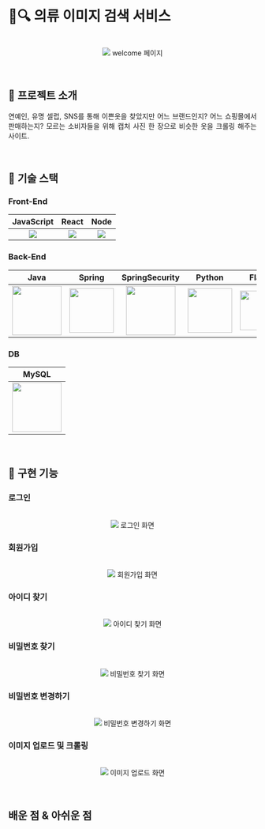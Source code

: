 # 👕🔍 의류 이미지 검색 서비스

<p align="center">
  <br>
  <img src="https://user-images.githubusercontent.com/105893642/202207345-8d2d459a-a926-4a5f-a3db-1e7408f02006.png"> 
  welcome 페이지
  <br>
</p>
<br>

## 👐 프로젝트 소개

<p align="justify">
  연예인, 유명 셀럽, SNS를 통해 이쁜옷을 찾았지만 어느 브랜드인지? 어느 쇼핑몰에서 판매하는지? 모르는 소비자들을 위해 캡처 사진 한 장으로 비슷한 옷을 크롤링 해주는 사이트.
</p>

<br>

## 🚀 기술 스택
### Front-End
| JavaScript |  React   |  Node   |
| :--------: | :------: | :-----: |
|   <img src="https://user-images.githubusercontent.com/105893642/202210283-066fe621-f3c4-4ab1-8043-b8ca98368331.svg">    |   <img src="https://user-images.githubusercontent.com/105893642/202211207-c85fbd87-9b53-4cb1-8db2-454a5f9c0065.svg">  | <img src="https://user-images.githubusercontent.com/105893642/202211519-2f49a26a-a065-4683-ac9c-4ee3e7bc160a.svg"> |

### Back-End
| Java | Spring | SpringSecurity | Python | Flask |
| :--: | :----: | :------------: | :----: | :---: |
| <img src="https://user-images.githubusercontent.com/105893642/202215723-95a7b438-75cd-494f-a4bf-79da1fe06f82.png" width="100px"> | <img src="https://user-images.githubusercontent.com/105893642/202217018-336ba025-b27b-47f7-bec9-5753aaa5fafa.png" width="90px"> | <img src="https://user-images.githubusercontent.com/105893642/202217411-9b051531-b398-4237-be47-6b91f54173b9.png" width="100px"> | <img src="https://user-images.githubusercontent.com/105893642/202218035-25277248-5249-4aa3-a963-32a4d5e74e4a.png" width="90px"> | <img src="https://user-images.githubusercontent.com/105893642/202218978-4612b90c-e5c1-468f-b397-4055c68f830b.png" width="80px"> |

### DB
| MySQL |
| :---: |
| <img src="https://user-images.githubusercontent.com/105893642/202219901-cb27c717-17b6-4892-80cb-a281123cca60.png" width="100px"> |

<br>

## 🚀 구현 기능

### 로그인
<p align="center">
  <br>
  <img src="https://user-images.githubusercontent.com/105893642/202228738-44b95a11-93af-48e9-b970-7a22d0d11576.png"> 
  로그인 화면
  <br>
</p>

### 회원가입
<p align="center">
  <br>
  <img src="https://user-images.githubusercontent.com/105893642/202229374-ecccddaa-02ef-42c9-9312-326a2585acd1.png"> 
  회원가입 화면
  <br>
</p>

### 아이디 찾기
<p align="center">
  <br>
  <img src="https://user-images.githubusercontent.com/105893642/202229952-f9690c4d-9a42-4758-a281-2663fcd44f9f.png"> 
  아이디 찾기 화면
  <br>
</p>

### 비밀번호 찾기
<p align="center">
  <br>
  <img src="https://user-images.githubusercontent.com/105893642/202230417-5301f68a-11e7-4e61-8d67-6fcb8734857c.png"> 
  비밀번호 찾기 화면
  <br>
</p>

### 비밀번호 변경하기
<p align="center">
  <br>
  <img src="https://user-images.githubusercontent.com/105893642/202230829-37bbd507-8f07-4487-8864-3b68a4298238.png">
  비밀번호 변경하기 화면
  <br>
</p>

### 이미지 업로드 및 크롤링
<p align="center">
  <br>
  <img src="https://user-images.githubusercontent.com/105893642/202231224-8b042dcf-574e-4e25-9a80-6259b7b7c4d0.png">
  이미지 업로드 화면
  <br>
</p>

<br>


## 배운 점 & 아쉬운 점

<p align="justify">

</p>
